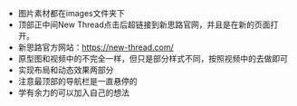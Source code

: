 * 图片素材都在images文件夹下
* 顶部正中间New Thread点击后超链接到新思路官网，并且是在新的页面打开。
* 新思路官方网站：https://new-thread.com/
* 原型图和视频中的不完全一样，但只是部分样式不同，按照视频中的去做即可
* 实现布局和动态效果两部分
* 注意最顶部的导航栏是一直悬停的
* 学有余力的可以加入自己的想法